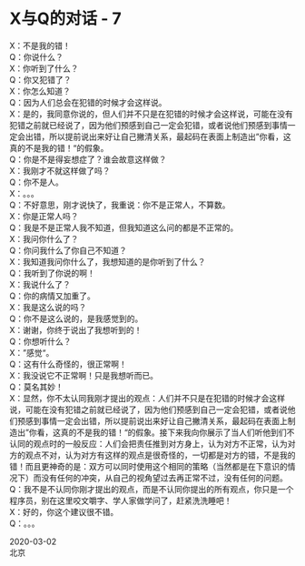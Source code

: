 # X与Q的对话 - 7
X：不是我的错！  
Q：你说什么？  
X：你听到了什么？  
Q：你又犯错了？  
X：你怎么知道？  
Q：因为人们总会在犯错的时候才会这样说。  
X：是的，我同意你说的，但人们并不只是在犯错的时候才会这样说，可能在没有犯错之前就已经说了，因为他们预感到自己一定会犯错，或者说他们预感到事情一定会出错，所以提前说出来好让自己撇清关系，最起码在表面上制造出”你看，这真的不是我的错！“的假象。  
Q：你是不是得妄想症了？谁会故意这样做？  
X：我刚才不就这样做了吗？  
Q：你不是人。  
X：。。。  
Q：不好意思，刚才说快了，我重说：你不是正常人，不算数。  
X：你是正常人吗？  
Q：我是不是正常人我不知道，但我知道这么问的都是不正常的。  
X：我问你什么了？  
Q：你问我什么了你自己不知道？  
X：我知道我问你什么了，我想知道的是你听到了什么？  
Q：我听到了你说的啊！  
X：我说什么了？  
Q：你的病情又加重了。  
X：我是这么说的吗？  
Q：你不是这么说的，是我感觉到的。  
X：谢谢，你终于说出了我想听到的！  
Q：你想听什么？  
X：”感觉“。  
Q：这有什么奇怪的，很正常啊！  
X：我没说它不正常啊！只是我想听而已。  
Q：莫名其妙！  
X：显然，你不太认同我刚才提出的观点：人们并不只是在犯错的时候才会这样说，可能在没有犯错之前就已经说了，因为他们预感到自己一定会犯错，或者说他们预感到事情一定会出错，所以提前说出来好让自己撇清关系，最起码在表面上制造出”你看，这真的不是我的错！“的假象。接下来我向你展示了当人们听他到们不认同的观点时的一般反应：人们会把责任推到对方身上，认为对方不正常，认为对方的观点不对，认为对方有这样的观点是很奇怪的，一切都是对方的错，不是我的错！而且更神奇的是：双方可以同时使用这个相同的策略（当然都是在下意识的情况下）而没有任何的冲突，从自己的视角望过去再正常不过，没有任何的问题。  
Q：我不是不认同你刚才提出的观点，而是不认同你提出的所有观点，你只是一个程序员，别在这里咬文嚼字、学人家做学问了，赶紧洗洗睡吧！  
X：好的，你这个建议很不错。  
Q：。。。

2020-03-02  
北京

